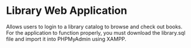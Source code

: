 # Library Web Application
Allows users to login to a library catalog to browse and check out books.<br>
For the application to function properly, you must download the library.sql file and import it into PHPMyAdmin using XAMPP.
